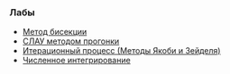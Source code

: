 
### Лабы
- [Метод бисекции](task1)
- [СЛАУ методом прогонки](task3)
- [Итерационный процесс (Методы Якоби и Зейделя)](task5)
- [Численное интегрирование](task6)


